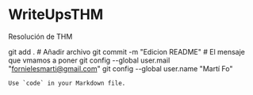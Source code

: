 # WriteUpsTHM
Resolución de THM

git add . 			# Añadir archivo
git commit -m "Edicion README" 	# El mensaje que vmamos a poner
git config --global user.mail "fornielesmarti@gmail.com"
git config --global user.name "Martí Fo"

``Use `code` in your Markdown file.``
